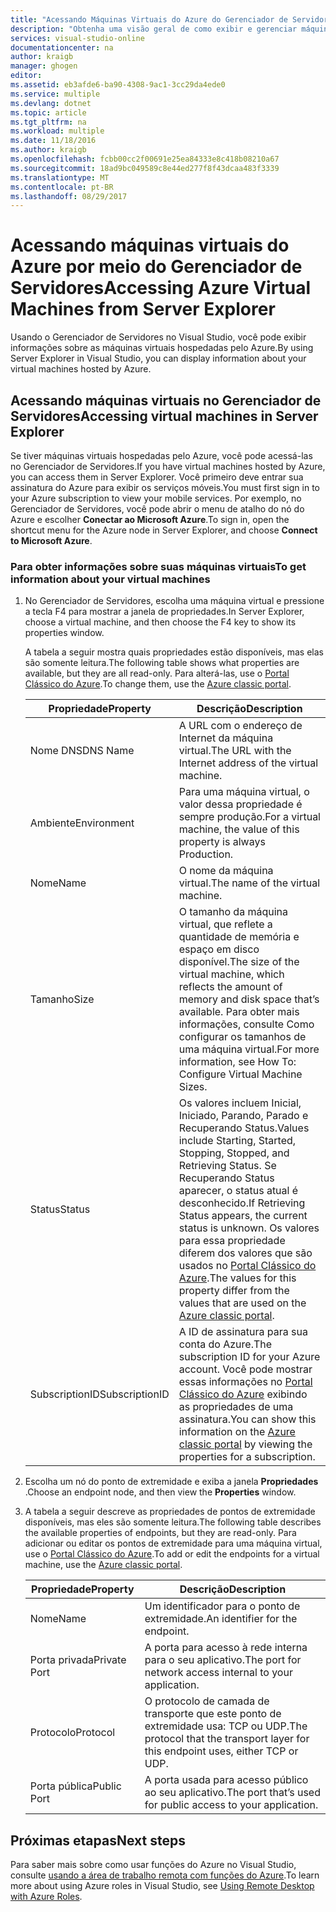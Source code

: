 ```yaml
---
title: "Acessando Máquinas Virtuais do Azure do Gerenciador de Servidores | Microsoft Docs"
description: "Obtenha uma visão geral de como exibir e gerenciar máquinas virtuais (VMs) do Azure no Gerenciador de Servidores no Visual Studio."
services: visual-studio-online
documentationcenter: na
author: kraigb
manager: ghogen
editor: 
ms.assetid: eb3afde6-ba90-4308-9ac1-3cc29da4ede0
ms.service: multiple
ms.devlang: dotnet
ms.topic: article
ms.tgt_pltfrm: na
ms.workload: multiple
ms.date: 11/18/2016
ms.author: kraigb
ms.openlocfilehash: fcbb00cc2f00691e25ea84333e8c418b08210a67
ms.sourcegitcommit: 18ad9bc049589c8e44ed277f8f43dcaa483f3339
ms.translationtype: MT
ms.contentlocale: pt-BR
ms.lasthandoff: 08/29/2017
---
```

# <a name="accessing-azure-virtual-machines-from-server-explorer"></a><span data-ttu-id="8087c-103">Acessando máquinas virtuais do Azure por meio do Gerenciador de Servidores</span><span class="sxs-lookup"><span data-stu-id="8087c-103">Accessing Azure Virtual Machines from Server Explorer</span></span>
<span data-ttu-id="8087c-104">Usando o Gerenciador de Servidores no Visual Studio, você pode exibir informações sobre as máquinas virtuais hospedadas pelo Azure.</span><span class="sxs-lookup"><span data-stu-id="8087c-104">By using Server Explorer in Visual Studio, you can display information about your virtual machines hosted by Azure.</span></span>

## <a name="accessing-virtual-machines-in-server-explorer"></a><span data-ttu-id="8087c-105">Acessando máquinas virtuais no Gerenciador de Servidores</span><span class="sxs-lookup"><span data-stu-id="8087c-105">Accessing virtual machines in Server Explorer</span></span>
<span data-ttu-id="8087c-106">Se tiver máquinas virtuais hospedadas pelo Azure, você pode acessá-las no Gerenciador de Servidores.</span><span class="sxs-lookup"><span data-stu-id="8087c-106">If you have virtual machines hosted by Azure, you can access them in Server Explorer.</span></span> <span data-ttu-id="8087c-107">Você primeiro deve entrar sua assinatura do Azure para exibir os serviços móveis.</span><span class="sxs-lookup"><span data-stu-id="8087c-107">You must first sign in to your Azure subscription to view your mobile services.</span></span> <span data-ttu-id="8087c-108">Por exemplo, no Gerenciador de Servidores, você pode abrir o menu de atalho do nó do Azure e escolher **Conectar ao Microsoft Azure**.</span><span class="sxs-lookup"><span data-stu-id="8087c-108">To sign in, open the shortcut menu for the Azure node in Server Explorer, and choose **Connect to Microsoft Azure**.</span></span>

### <a name="to-get-information-about-your-virtual-machines"></a><span data-ttu-id="8087c-109">Para obter informações sobre suas máquinas virtuais</span><span class="sxs-lookup"><span data-stu-id="8087c-109">To get information about your virtual machines</span></span>
1. <span data-ttu-id="8087c-110">No Gerenciador de Servidores, escolha uma máquina virtual e pressione a tecla F4 para mostrar a janela de propriedades.</span><span class="sxs-lookup"><span data-stu-id="8087c-110">In Server Explorer, choose a virtual machine, and then choose the F4 key to show its properties window.</span></span>
   
    <span data-ttu-id="8087c-111">A tabela a seguir mostra quais propriedades estão disponíveis, mas elas são somente leitura.</span><span class="sxs-lookup"><span data-stu-id="8087c-111">The following table shows what properties are available, but they are all read-only.</span></span> <span data-ttu-id="8087c-112">Para alterá-las, use o [Portal Clássico do Azure](http://go.microsoft.com/fwlink/?LinkID=213885).</span><span class="sxs-lookup"><span data-stu-id="8087c-112">To change them, use the [Azure classic portal](http://go.microsoft.com/fwlink/?LinkID=213885).</span></span>
   
   | <span data-ttu-id="8087c-113">Propriedade</span><span class="sxs-lookup"><span data-stu-id="8087c-113">Property</span></span> | <span data-ttu-id="8087c-114">Descrição</span><span class="sxs-lookup"><span data-stu-id="8087c-114">Description</span></span> |
   | --- | --- |
   | <span data-ttu-id="8087c-115">Nome DNS</span><span class="sxs-lookup"><span data-stu-id="8087c-115">DNS Name</span></span> |<span data-ttu-id="8087c-116">A URL com o endereço de Internet da máquina virtual.</span><span class="sxs-lookup"><span data-stu-id="8087c-116">The URL with the Internet address of the virtual machine.</span></span> |
   | <span data-ttu-id="8087c-117">Ambiente</span><span class="sxs-lookup"><span data-stu-id="8087c-117">Environment</span></span> |<span data-ttu-id="8087c-118">Para uma máquina virtual, o valor dessa propriedade é sempre produção.</span><span class="sxs-lookup"><span data-stu-id="8087c-118">For a virtual machine, the value of this property is always Production.</span></span> |
   | <span data-ttu-id="8087c-119">Nome</span><span class="sxs-lookup"><span data-stu-id="8087c-119">Name</span></span> |<span data-ttu-id="8087c-120">O nome da máquina virtual.</span><span class="sxs-lookup"><span data-stu-id="8087c-120">The name of the virtual machine.</span></span> |
   | <span data-ttu-id="8087c-121">Tamanho</span><span class="sxs-lookup"><span data-stu-id="8087c-121">Size</span></span> |<span data-ttu-id="8087c-122">O tamanho da máquina virtual, que reflete a quantidade de memória e espaço em disco disponível.</span><span class="sxs-lookup"><span data-stu-id="8087c-122">The size of the virtual machine, which reflects the amount of memory and disk space that’s available.</span></span> <span data-ttu-id="8087c-123">Para obter mais informações, consulte Como configurar os tamanhos de uma máquina virtual.</span><span class="sxs-lookup"><span data-stu-id="8087c-123">For more information, see How To: Configure Virtual Machine Sizes.</span></span> |
   | <span data-ttu-id="8087c-124">Status</span><span class="sxs-lookup"><span data-stu-id="8087c-124">Status</span></span> |<span data-ttu-id="8087c-125">Os valores incluem Inicial, Iniciado, Parando, Parado e Recuperando Status.</span><span class="sxs-lookup"><span data-stu-id="8087c-125">Values include Starting, Started, Stopping, Stopped, and Retrieving Status.</span></span> <span data-ttu-id="8087c-126">Se Recuperando Status aparecer, o status atual é desconhecido.</span><span class="sxs-lookup"><span data-stu-id="8087c-126">If Retrieving Status appears, the current status is unknown.</span></span> <span data-ttu-id="8087c-127">Os valores para essa propriedade diferem dos valores que são usados no [Portal Clássico do Azure](http://go.microsoft.com/fwlink/?LinkID=213885).</span><span class="sxs-lookup"><span data-stu-id="8087c-127">The values for this property differ from the values that are used on the [Azure classic portal](http://go.microsoft.com/fwlink/?LinkID=213885).</span></span> |
   | <span data-ttu-id="8087c-128">SubscriptionID</span><span class="sxs-lookup"><span data-stu-id="8087c-128">SubscriptionID</span></span> |<span data-ttu-id="8087c-129">A ID de assinatura para sua conta do Azure.</span><span class="sxs-lookup"><span data-stu-id="8087c-129">The subscription ID for your Azure account.</span></span> <span data-ttu-id="8087c-130">Você pode mostrar essas informações no [Portal Clássico do Azure](http://go.microsoft.com/fwlink/?LinkID=213885) exibindo as propriedades de uma assinatura.</span><span class="sxs-lookup"><span data-stu-id="8087c-130">You can show this information on the [Azure classic portal](http://go.microsoft.com/fwlink/?LinkID=213885) by viewing the properties for a subscription.</span></span> |
2. <span data-ttu-id="8087c-131">Escolha um nó do ponto de extremidade e exiba a janela **Propriedades** .</span><span class="sxs-lookup"><span data-stu-id="8087c-131">Choose an endpoint node, and then view the **Properties** window.</span></span>
3. <span data-ttu-id="8087c-132">A tabela a seguir descreve as propriedades de pontos de extremidade disponíveis, mas eles são somente leitura.</span><span class="sxs-lookup"><span data-stu-id="8087c-132">The following table describes the available properties of endpoints, but they are read-only.</span></span> <span data-ttu-id="8087c-133">Para adicionar ou editar os pontos de extremidade para uma máquina virtual, use o [Portal Clássico do Azure](http://go.microsoft.com/fwlink/?LinkID=213885).</span><span class="sxs-lookup"><span data-stu-id="8087c-133">To add or edit the endpoints for a virtual machine, use the [Azure classic portal](http://go.microsoft.com/fwlink/?LinkID=213885).</span></span> 
   
   | <span data-ttu-id="8087c-134">Propriedade</span><span class="sxs-lookup"><span data-stu-id="8087c-134">Property</span></span> | <span data-ttu-id="8087c-135">Descrição</span><span class="sxs-lookup"><span data-stu-id="8087c-135">Description</span></span> |
   | --- | --- |
   | <span data-ttu-id="8087c-136">Nome</span><span class="sxs-lookup"><span data-stu-id="8087c-136">Name</span></span> |<span data-ttu-id="8087c-137">Um identificador para o ponto de extremidade.</span><span class="sxs-lookup"><span data-stu-id="8087c-137">An identifier for the endpoint.</span></span> |
   | <span data-ttu-id="8087c-138">Porta privada</span><span class="sxs-lookup"><span data-stu-id="8087c-138">Private Port</span></span> |<span data-ttu-id="8087c-139">A porta para acesso à rede interna para o seu aplicativo.</span><span class="sxs-lookup"><span data-stu-id="8087c-139">The port for network access internal to your application.</span></span> |
   | <span data-ttu-id="8087c-140">Protocolo</span><span class="sxs-lookup"><span data-stu-id="8087c-140">Protocol</span></span> |<span data-ttu-id="8087c-141">O protocolo de camada de transporte que este ponto de extremidade usa: TCP ou UDP.</span><span class="sxs-lookup"><span data-stu-id="8087c-141">The protocol that the transport layer for this endpoint uses, either TCP or UDP.</span></span> |
   | <span data-ttu-id="8087c-142">Porta pública</span><span class="sxs-lookup"><span data-stu-id="8087c-142">Public Port</span></span> |<span data-ttu-id="8087c-143">A porta usada para acesso público ao seu aplicativo.</span><span class="sxs-lookup"><span data-stu-id="8087c-143">The port that’s used for public access to your application.</span></span> |

## <a name="next-steps"></a><span data-ttu-id="8087c-144">Próximas etapas</span><span class="sxs-lookup"><span data-stu-id="8087c-144">Next steps</span></span>
<span data-ttu-id="8087c-145">Para saber mais sobre como usar funções do Azure no Visual Studio, consulte [usando a área de trabalho remota com funções do Azure](vs-azure-tools-remote-desktop-roles.md).</span><span class="sxs-lookup"><span data-stu-id="8087c-145">To learn more about using Azure roles in Visual Studio, see [Using Remote Desktop with Azure Roles](vs-azure-tools-remote-desktop-roles.md).</span></span>


